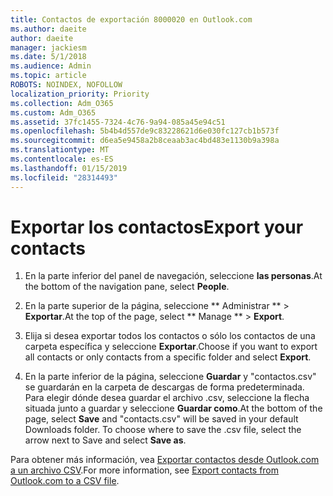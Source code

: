 ```yaml
---
title: Contactos de exportación 8000020 en Outlook.com
ms.author: daeite
author: daeite
manager: jackiesm
ms.date: 5/1/2018
ms.audience: Admin
ms.topic: article
ROBOTS: NOINDEX, NOFOLLOW
localization_priority: Priority
ms.collection: Adm_O365
ms.custom: Adm_O365
ms.assetid: 37fc1455-7324-4c76-9a94-085a45e94c51
ms.openlocfilehash: 5b4b4d557de9c83228621d6e030fc127cb1b573f
ms.sourcegitcommit: d6ea5e9458a2b8ceaab3ac4bd483e1130b9a398a
ms.translationtype: MT
ms.contentlocale: es-ES
ms.lasthandoff: 01/15/2019
ms.locfileid: "28314493"
---
```

# <a name="export-your-contacts"></a><span data-ttu-id="22f8c-102">Exportar los contactos</span><span class="sxs-lookup"><span data-stu-id="22f8c-102">Export your contacts</span></span>

1. <span data-ttu-id="22f8c-103">En la parte inferior del panel de navegación, seleccione **las personas**.</span><span class="sxs-lookup"><span data-stu-id="22f8c-103">At the bottom of the navigation pane, select **People**.</span></span>
    
2. <span data-ttu-id="22f8c-104">En la parte superior de la página, seleccione \*\* Administrar \*\* \> **Exportar**.</span><span class="sxs-lookup"><span data-stu-id="22f8c-104">At the top of the page, select \*\* Manage \*\* \> **Export**.</span></span>
    
3. <span data-ttu-id="22f8c-105">Elija si desea exportar todos los contactos o sólo los contactos de una carpeta específica y seleccione **Exportar**.</span><span class="sxs-lookup"><span data-stu-id="22f8c-105">Choose if you want to export all contacts or only contacts from a specific folder and select **Export**.</span></span> 
    
4. <span data-ttu-id="22f8c-p101">En la parte inferior de la página, seleccione **Guardar** y "contactos.csv" se guardarán en la carpeta de descargas de forma predeterminada. Para elegir dónde desea guardar el archivo .csv, seleccione la flecha situada junto a guardar y seleccione **Guardar como**.</span><span class="sxs-lookup"><span data-stu-id="22f8c-p101">At the bottom of the page, select **Save** and "contacts.csv" will be saved in your default Downloads folder. To choose where to save the .csv file, select the arrow next to Save and select **Save as**.</span></span> 
    
<span data-ttu-id="22f8c-108">Para obtener más información, vea [Exportar contactos desde Outlook.com a un archivo CSV](https://go.microsoft.com/fwlink/p/?linkid=873137).</span><span class="sxs-lookup"><span data-stu-id="22f8c-108">For more information, see [Export contacts from Outlook.com to a CSV file](https://go.microsoft.com/fwlink/p/?linkid=873137).</span></span>
  

